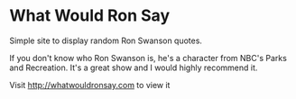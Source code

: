 What Would Ron Say
==================

Simple site to display random Ron Swanson quotes.

If you don't know who Ron Swanson is, he's a character from NBC's Parks and Recreation. It's a great show and I would highly recommend it. 

Visit http://whatwouldronsay.com to view it